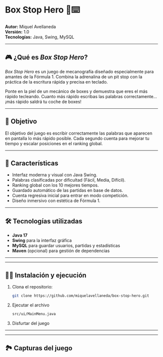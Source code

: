 # Box Stop Hero 🏁⌨️

**Autor:** Miquel Avellaneda  
**Versión:** 1.0  
**Tecnologías:** Java, Swing, MySQL  

---

## 🎮 ¿Qué es *Box Stop Hero*?

*Box Stop Hero* es un juego de mecanografía diseñado especialmente para amantes de la Fórmula 1. Combina la adrenalina de un pit stop con la práctica de la escritura rápida y precisa en teclado.

Ponte en la piel de un mecánico de boxes y demuestra que eres el más rápido tecleando. Cuanto más rápido escribas las palabras correctamente... ¡más rápido saldrá tu coche de boxes!

---

## 🧠 Objetivo

El objetivo del juego es escribir correctamente las palabras que aparecen en pantalla lo más rápido posible. Cada segundo cuenta para mejorar tu tiempo y escalar posiciones en el ranking global.

---

## 🚀 Características

- Interfaz moderna y visual con Java Swing.
- Palabras clasificadas por dificultad (Fácil, Media, Difícil).
- Ranking global con los 10 mejores tiempos.
- Guardado automático de las partidas en base de datos.
- Cuenta regresiva inicial para entrar en modo competición.
- Diseño inmersivo con estética de Fórmula 1.

---

## 🛠️ Tecnologías utilizadas

- **Java 17**  
- **Swing** para la interfaz gráfica  
- **MySQL** para guardar usuarios, partidas y estadísticas  
- **Maven** (opcional) para gestión de dependencias

---

---

## 🧑‍💻 Instalación y ejecución

1. Clona el repositorio:
   ```bash
   git clone https://github.com/miquelavellaneda/box-stop-hero.git
   ```
2. Ejecutar el archivo
   ```bash
   src/ui/MainMenu.java
   ```
3. Disfurtar del juego

---

--- 

## 🏞️ Capturas del juego



